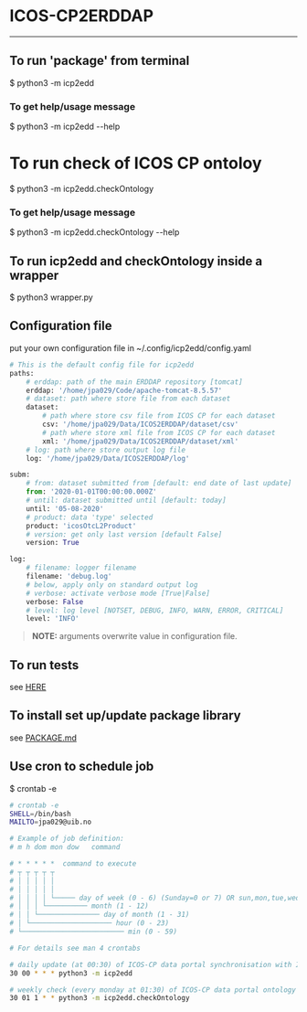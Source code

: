 # ICOS-CP2ERDDAP

---
## To run 'package' from terminal
$ python3 -m icp2edd  

### To get help/usage message
$ python3 -m icp2edd --help

# To run check of ICOS CP ontoloy
$ python3 -m icp2edd.checkOntology  

### To get help/usage message
$ python3 -m icp2edd.checkOntology --help

## To run icp2edd and checkOntology inside a wrapper
$ python3 wrapper.py

## Configuration file
put your own configuration file in
~/.config/icp2edd/config.yaml

```python
# This is the default config file for icp2edd
paths:
    # erddap: path of the main ERDDAP repository [tomcat]
    erddap: '/home/jpa029/Code/apache-tomcat-8.5.57'
    # dataset: path where store file from each dataset
    dataset:
        # path where store csv file from ICOS CP for each dataset
        csv: '/home/jpa029/Data/ICOS2ERDDAP/dataset/csv'
        # path where store xml file from ICOS CP for each dataset
        xml: '/home/jpa029/Data/ICOS2ERDDAP/dataset/xml'
    # log: path where store output log file
    log: '/home/jpa029/Data/ICOS2ERDDAP/log'

subm:
    # from: dataset submitted from [default: end date of last update]
    from: '2020-01-01T00:00:00.000Z'
    # until: dataset submitted until [default: today]
    until: '05-08-2020'
    # product: data 'type' selected
    product: 'icosOtcL2Product'
    # version: get only last version [default False]
    version: True

log:
    # filename: logger filename
    filename: 'debug.log'
    # below, apply only on standard output log
    # verbose: activate verbose mode [True|False]
    verbose: False
    # level: log level [NOTSET, DEBUG, INFO, WARN, ERROR, CRITICAL]
    level: 'INFO'
```

> **NOTE:** arguments overwrite value in configuration file.

## To run tests
see [HERE](tests/README.md)

## To install set up/update package library
see [PACKAGE.md](PACKAGE.md)

## Use cron to schedule job
$ crontab -e  
```bash
# crontab -e
SHELL=/bin/bash
MAILTO=jpa029@uib.no

# Example of job definition:
# m h dom mon dow   command

# * * * * *  command to execute
# ┬ ┬ ┬ ┬ ┬
# │ │ │ │ │
# │ │ │ │ │
# │ │ │ │ └───── day of week (0 - 6) (Sunday=0 or 7) OR sun,mon,tue,wed,thu,fri,sat
# │ │ │ └────────── month (1 - 12)
# │ │ └─────────────── day of month (1 - 31)
# │ └──────────────────── hour (0 - 23)
# └───────────────────────── min (0 - 59)

# For details see man 4 crontabs

# daily update (at 00:30) of ICOS-CP data portal synchronisation with ICOS-CP ERDDAP server
30 00 * * * python3 -m icp2edd

# weekly check (every monday at 01:30) of ICOS-CP data portal ontology
30 01 1 * * python3 -m icp2edd.checkOntology
```